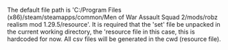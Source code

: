 The default file path is 'C:/Program Files (x86)/steam/steamapps/common/Men of War Assault Squad 2/mods/robz realism mod 1.29.5/resource'.
It is required that the 'set' file be unpacked in the current working directory, the 'resource file in this case, this is hardcoded for now.
All csv files will be generated in the cwd (resource file).
